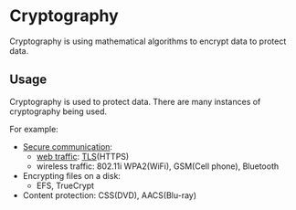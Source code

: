# Cryptography

Cryptography is using mathematical algorithms to encrypt data to protect data.


## Usage

Cryptography is used to protect data. There are many instances of cryptography being used. 

For example:
- [Secure communication](secure%20communication/secure%20communication.md):
    - [web traffic](secure%20communication/web%20traffic.md): [TLS](secure%20communication/protocols/TLS.md)(HTTPS)
    - wireless traffic: 802.11i WPA2(WiFi), GSM(Cell phone), Bluetooth
- Encrypting files on a disk:
    - EFS, TrueCrypt
- Content protection: CSS(DVD), AACS(Blu-ray)